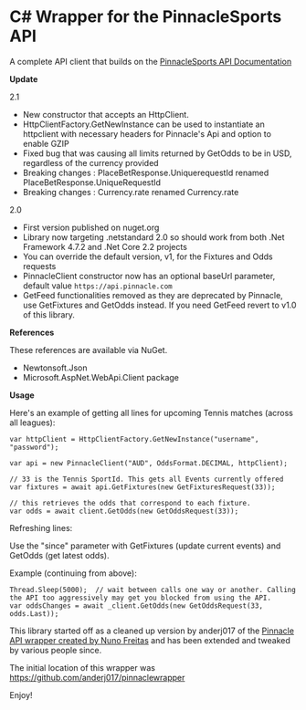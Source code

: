 # C# Wrapper for the PinnacleSports API

A complete API client that builds on the [PinnacleSports API Documentation](https://www.pinnacle.com/en/api/manual)

**Update**

2.1
- New constructor that accepts an HttpClient. 
- HttpClientFactory.GetNewInstance can be used to instantiate an httpclient with necessary headers for Pinnacle's Api and option to enable GZIP
- Fixed bug that was causing all limits returned by GetOdds to be in USD, regardless of the currency provided
- Breaking changes : PlaceBetResponse.UniquerequestId renamed PlaceBetResponse.UniqueRequestId
- Breaking changes : Currency.rate renamed Currency.rate

2.0
- First version published on nuget.org
- Library now targeting .netstandard 2.0 so should work from both .Net Framework 4.7.2 and .Net Core 2.2 projects
- You can override the default version, v1, for the Fixtures and Odds requests
- PinnacleClient constructor now has an optional baseUrl parameter, default value `https://api.pinnacle.com`
- GetFeed functionalities removed as they are deprecated by Pinnacle, use GetFixtures and GetOdds instead. If you need GetFeed revert to v1.0 of this library. 


**References**

These references are available via NuGet.

- Newtonsoft.Json 
- Microsoft.AspNet.WebApi.Client package

**Usage**

Here's an example of getting all lines for upcoming Tennis matches (across all leagues):

```
var httpClient = HttpClientFactory.GetNewInstance("username", "password");

var api = new PinnacleClient("AUD", OddsFormat.DECIMAL, httpClient);

// 33 is the Tennis SportId. This gets all Events currently offered
var fixtures = await api.GetFixtures(new GetFixturesRequest(33));

// this retrieves the odds that correspond to each fixture.
var odds = await client.GetOdds(new GetOddsRequest(33));
```

Refreshing lines:

Use the "since" parameter with GetFixtures (update current events) and GetOdds (get latest odds).

Example (continuing from above):

```
Thread.Sleep(5000);  // wait between calls one way or another. Calling the API too aggressively may get you blocked from using the API.
var oddsChanges = await _client.GetOdds(new GetOddsRequest(33, odds.Last));   
```

This library started off as a cleaned up version by anderj017 of the [Pinnacle API wrapper created by Nuno Freitas](http://www.broculos.net/2014/04/pinnacle-sports-how-to-implement-rest.html) and has been extended and tweaked by various people since.


The initial location of this wrapper was https://github.com/anderj017/pinnaclewrapper
	
Enjoy!
